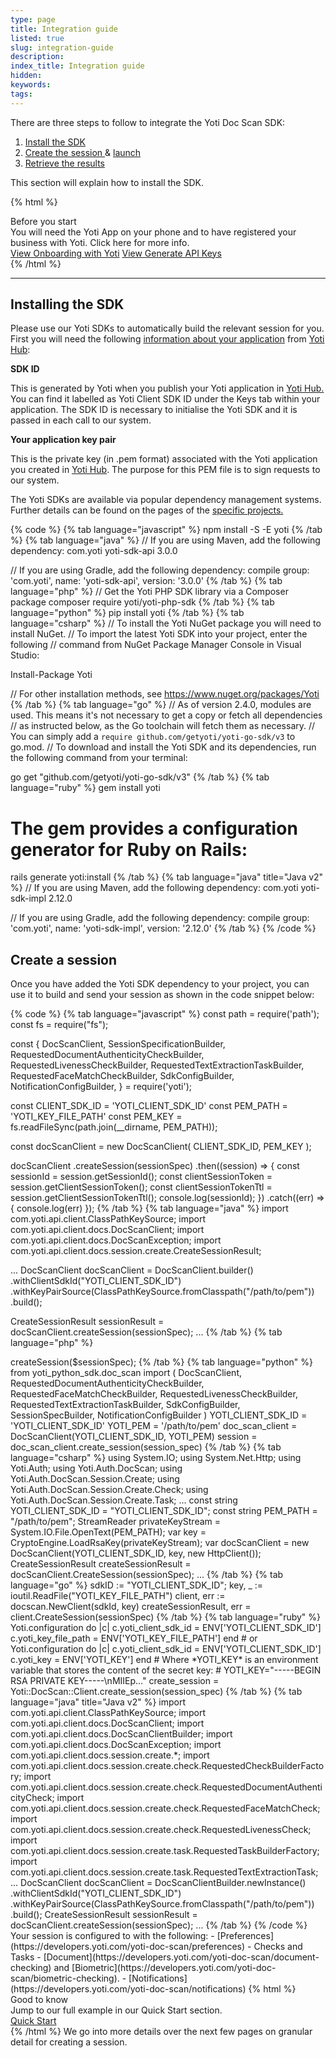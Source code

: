 ```yaml
---
type: page
title: Integration guide
listed: true
slug: integration-guide
description: 
index_title: Integration guide
hidden: 
keywords: 
tags: 
---
```


There are three steps to follow to integrate the Yoti Doc Scan SDK:

1. [Install the SDK](https://developers.yoti.com/yoti-doc-scan/installing-the-sdk#installing-the-sdk)
2. [Create the session ](https://developers.yoti.com/yoti-doc-scan/installing-the-sdk#create-a-session)& [launch](https://developers.yoti.com/yoti-doc-scan/render-the-user-view)
3. [Retrieve the results](https://developers.yoti.com/yoti-doc-scan/results)

This section will explain how to install the SDK. 

{% html %}
<div class="alert-BYS">
   <div class="alert-title" id="BYS">
      Before you start
   </div>
   <div class="alert-text" >
      You will need the Yoti App on your phone and to have registered your business with Yoti. Click here for more info.
   </div>
   <div class="alert-links"> 
         <a target="_self" href="https://developers.yoti.com/yoti/getting-started-hub">View Onboarding with Yoti</a>
      <a target="_self" href="https://developers.yoti.com/yoti/generate-api-keys-hub">View Generate API Keys</a> 
   </div>
</div>
{% /html %}

---

## Installing the SDK

Please use our Yoti SDKs to automatically build the relevant session for you. First you will need the following [information about your application](https://developers.yoti.com/yoti/generate-api-keys) from [Yoti Hub](https://hub.yoti.com/login):

**SDK ID**

This is generated by Yoti when you publish your Yoti application in [Yoti Hub.](https://hub.yoti.com/login) You can find it labelled as Yoti Client SDK ID under the Keys tab within your application. The SDK ID is necessary to initialise the Yoti SDK and it is passed in each call to our system.

**Your application key pair**

This is the private key (in .pem format) associated with the Yoti application you created in [Yoti Hub](https://hub.yoti.com/login). The purpose for this PEM file is to sign requests to our system.

The Yoti SDKs are available via popular dependency management systems. Further details can be found on the pages of the [specific projects.](https://developers.yoti.com/yoti-doc-scan/quick-start)

{% code %}
{% tab language="javascript" %}
npm install -S -E yoti
{% /tab %}
{% tab language="java" %}
// If you are using Maven, add the following dependency:
<dependency>
    <groupId>com.yoti</groupId>
    <artifactId>yoti-sdk-api</artifactId>
    <version>3.0.0</version>
</dependency>

// If you are using Gradle, add the following dependency:
compile group: 'com.yoti', name: 'yoti-sdk-api', version: '3.0.0'
{% /tab %}
{% tab language="php" %}
// Get the Yoti PHP SDK library via a Composer package
composer require yoti/yoti-php-sdk
{% /tab %}
{% tab language="python" %}
pip install yoti
{% /tab %}
{% tab language="csharp" %}
// To install the Yoti NuGet package you will need to install NuGet.
// To import the latest Yoti SDK into your project, enter the following
// command from NuGet Package Manager Console in Visual Studio:

Install-Package Yoti

// For other installation methods, see https://www.nuget.org/packages/Yoti
{% /tab %}
{% tab language="go" %}
// As of version 2.4.0, modules are used. This means it's not necessary to get a copy or fetch all dependencies 
// as instructed below, as the Go toolchain will fetch them as necessary. 
// You can simply add a `require github.com/getyoti/yoti-go-sdk/v3` to go.mod.
// To download and install the Yoti SDK and its dependencies, run the following command from your terminal:

go get "github.com/getyoti/yoti-go-sdk/v3"
{% /tab %}
{% tab language="ruby" %}
gem install yoti

# The gem provides a configuration generator for Ruby on Rails:

rails generate yoti:install
{% /tab %}
{% tab language="java" title="Java v2" %}
// If you are using Maven, add the following dependency:
<dependency>
    <groupId>com.yoti</groupId>
    <artifactId>yoti-sdk-impl</artifactId>
    <version>2.12.0</version>
</dependency>

// If you are using Gradle, add the following dependency:
compile group: 'com.yoti', name: 'yoti-sdk-impl', version: '2.12.0'
{% /tab %}
{% /code %}

## Create a session

Once you have added the Yoti SDK dependency to your project, you can use it to build and send your session as shown in the code snippet below:

{% code %}
{% tab language="javascript" %}
const path = require('path');
const fs = require("fs");

const {
    DocScanClient,
    SessionSpecificationBuilder,
    RequestedDocumentAuthenticityCheckBuilder,
    RequestedLivenessCheckBuilder,
    RequestedTextExtractionTaskBuilder,
    RequestedFaceMatchCheckBuilder,
    SdkConfigBuilder,
    NotificationConfigBuilder,
} = require('yoti');

const CLIENT_SDK_ID = 'YOTI_CLIENT_SDK_ID'
const PEM_PATH = 'YOTI_KEY_FILE_PATH'
const PEM_KEY = fs.readFileSync(path.join(__dirname, PEM_PATH));

const docScanClient = new DocScanClient(
    CLIENT_SDK_ID,
    PEM_KEY
 );

 docScanClient
    .createSession(sessionSpec)
    .then((session) => {
        const sessionId = session.getSessionId();
        const clientSessionToken = session.getClientSessionToken();
        const clientSessionTokenTtl = session.getClientSessionTokenTtl();
        console.log(sessionId);
    })
    .catch((err) => {
        console.log(err)
    });
{% /tab %}
{% tab language="java" %}
import com.yoti.api.client.ClassPathKeySource;
import com.yoti.api.client.docs.DocScanClient;
import com.yoti.api.client.docs.DocScanException;
import com.yoti.api.client.docs.session.create.CreateSessionResult;

...
DocScanClient docScanClient = DocScanClient.builder()
        .withClientSdkId("YOTI_CLIENT_SDK_ID")
        .withKeyPairSource(ClassPathKeySource.fromClasspath("/path/to/pem"))
        .build();

CreateSessionResult sessionResult = docScanClient.createSession(sessionSpec);
...
{% /tab %}
{% tab language="php" %}
<?php

require_once './vendor/autoload.php';

use Yoti\DocScan\DocScanClient;
use Yoti\DocScan\Session\Create\Check\RequestedDocumentAuthenticityCheckBuilder;
use Yoti\DocScan\Session\Create\Check\RequestedFaceMatchCheckBuilder;
use Yoti\DocScan\Session\Create\Check\RequestedLivenessCheckBuilder;
use Yoti\DocScan\Session\Create\SdkConfigBuilder;
use Yoti\DocScan\Session\Create\SessionSpecificationBuilder;
use Yoti\DocScan\Session\Create\Task\RequestedTextExtractionTaskBuilder;
use Yoti\DocScan\Session\Create\NotificationConfigBuilder;

$YOTI_CLIENT_SDK_ID = 'YOTI_CLIENT_SDK_ID';
$YOTI_PEM = '/path/to/pem';

$docScanClient = new DocScanClient($YOTI_CLIENT_SDK_ID, $YOTI_PEM);

$session = $docScanClient->createSession($sessionSpec);
{% /tab %}
{% tab language="python" %}
from yoti_python_sdk.doc_scan import (
    DocScanClient,
    RequestedDocumentAuthenticityCheckBuilder,
    RequestedFaceMatchCheckBuilder,
    RequestedLivenessCheckBuilder,
    RequestedTextExtractionTaskBuilder,
    SdkConfigBuilder,
    SessionSpecBuilder,
    NotificationConfigBuilder
)

YOTI_CLIENT_SDK_ID = 'YOTI_CLIENT_SDK_ID'
YOTI_PEM = '/path/to/pem'

doc_scan_client = DocScanClient(YOTI_CLIENT_SDK_ID, YOTI_PEM)

session = doc_scan_client.create_session(session_spec)
{% /tab %}
{% tab language="csharp" %}
using System.IO;
using System.Net.Http;
using Yoti.Auth;
using Yoti.Auth.DocScan;
using Yoti.Auth.DocScan.Session.Create;
using Yoti.Auth.DocScan.Session.Create.Check;
using Yoti.Auth.DocScan.Session.Create.Task;

...
const string YOTI_CLIENT_SDK_ID = "YOTI_CLIENT_SDK_ID";
const string PEM_PATH = "/path/to/pem";

StreamReader privateKeyStream = System.IO.File.OpenText(PEM_PATH);
var key = CryptoEngine.LoadRsaKey(privateKeyStream);

var docScanClient = new DocScanClient(YOTI_CLIENT_SDK_ID, key, new HttpClient());

CreateSessionResult createSessionResult = docScanClient.CreateSession(sessionSpec);
...
{% /tab %}
{% tab language="go" %}
sdkID := "YOTI_CLIENT_SDK_ID";
key, _ := ioutil.ReadFile("YOTI_KEY_FILE_PATH")

client, err := docscan.NewClient(sdkId, key)

createSessionResult, err = client.CreateSession(sessionSpec)
{% /tab %}
{% tab language="ruby" %}
Yoti.configuration do |c|
  c.yoti_client_sdk_id = ENV['YOTI_CLIENT_SDK_ID']
  c.yoti_key_file_path = ENV['YOTI_KEY_FILE_PATH']
end
# or
Yoti.configuration do |c|
  c.yoti_client_sdk_id = ENV['YOTI_CLIENT_SDK_ID']
  c.yoti_key = ENV['YOTI_KEY']
end
# Where *YOTI_KEY* is an environment variable that stores the content of the secret key:
# YOTI_KEY="-----BEGIN RSA PRIVATE KEY-----\nMIIEp…"

create_session = Yoti::DocScan::Client.create_session(session_spec)
{% /tab %}
{% tab language="java" title="Java v2" %}
import com.yoti.api.client.ClassPathKeySource;
import com.yoti.api.client.docs.DocScanClient;
import com.yoti.api.client.docs.DocScanClientBuilder;
import com.yoti.api.client.docs.DocScanException;
import com.yoti.api.client.docs.session.create.*;
import com.yoti.api.client.docs.session.create.check.RequestedCheckBuilderFactory;
import com.yoti.api.client.docs.session.create.check.RequestedDocumentAuthenticityCheck;
import com.yoti.api.client.docs.session.create.check.RequestedFaceMatchCheck;
import com.yoti.api.client.docs.session.create.check.RequestedLivenessCheck;
import com.yoti.api.client.docs.session.create.task.RequestedTaskBuilderFactory;
import com.yoti.api.client.docs.session.create.task.RequestedTextExtractionTask;

...
DocScanClient docScanClient = DocScanClientBuilder.newInstance()
        .withClientSdkId("YOTI_CLIENT_SDK_ID")
        .withKeyPairSource(ClassPathKeySource.fromClasspath("/path/to/pem"))
        .build();

CreateSessionResult sessionResult = docScanClient.createSession(sessionSpec);
...
{% /tab %}
{% /code %}

Your session is configured to with the following:

- [Preferences](https://developers.yoti.com/yoti-doc-scan/preferences)
- Checks and Tasks - [Document](https://developers.yoti.com/yoti-doc-scan/document-checking) and [Biometric](https://developers.yoti.com/yoti-doc-scan/biometric-checking). 
- [Notifications](https://developers.yoti.com/yoti-doc-scan/notifications)

{% html %}
<div class="alert-GTK">
    <div class="alert-title" id="GTK">
        Good to know
    </div>
    <div class="alert-text">
Jump to our full example in our Quick Start section.    </div>
    <div class="alert-links"> 
       <a href="https://developers.yoti.com/yoti-doc-scan/quick-start#example-code">Quick Start</a>
    </div>
</div>
{% /html %}

We go into more details over the next few pages on granular detail for creating a session.